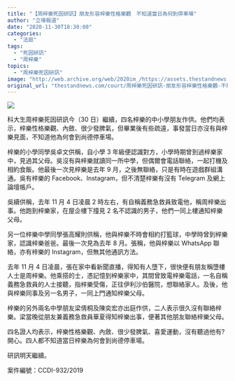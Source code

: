 ```yaml
---
title: "【周梓樂死因研訊】朋友形容梓樂性格樂觀　不知道當日為何到停車場"
author: "立場報道"
date: "2020-11-30T18:30:00"
categories:
  - "法庭"
tags:
  - "死因研訊"
  - "周梓樂"
topics:
  - "周梓樂死因研訊"
image: "http://web.archive.org/web/2020im_/https://assets.thestandnews.com/media/photos/Untitled-1-21_5MPYu_NVeBgWz.png"
original_url: "thestandnews.com/court/周梓樂死因研訊-朋友形容梓樂性格樂觀-不知道當日為何到停車場"
---
```

![](http://web.archive.org/web/2020im_/https://assets.thestandnews.com/media/photos/Untitled-1-21_5MPYu_NVeBgWz.png)

科大生周梓樂死因研訊今（30 日）繼續，四名梓樂的中小學朋友作供。他們均表示，梓樂性格樂觀、內斂、很少發脾氣，但畢業後有些疏遠，事發當日亦沒有與梓樂見面，不知道他為何會到尚德停車場。

梓樂的小學同學吳卓文供稱，自小學 3 年級便認識對方，小學時期曾到過梓樂家中，見過其父母。吳沒有與梓樂就讀同一所中學，但偶爾會電話聯絡，一起打機及相約食飯。他最後一次見梓樂是去年 9 月，之後無聯絡，只是有時在遊戲群組溝通。吳有梓樂的 Facebook、Instagram，但不清楚梓樂有沒有 Telegram 及網上論壇帳戶。

吳續供稱，去年 11 月 4 日凌晨 2 時左右，有自稱義務急救員致電他，稱周梓樂出事。他跑到梓樂家，在屋企樓下撞見 2 名不認識的男子，他們一同上樓通知梓樂父母。

另一位梓樂中學同學張高耀則供稱，他與梓樂不時會相約打籃球，中學時曾到梓樂家，認識梓樂爸爸。最後一次見為去年 8 月。張稱，他與梓樂以 WhatsApp 聯絡，亦有梓樂的 Instagram，但無其他通訊方法。

去年 11 月 4 日凌晨，張在家中看新聞直播，得知有人墮下，很快便有朋友稱墮樓人士是周梓樂。他乘搭的士，憑記憶到梓樂家中，其間曾致電梓樂電話，一名自稱義務急救員的人士接聽，指梓樂受傷，正往伊利沙伯醫院，想聯絡家人。及後，他與梓樂同事及另一名男子，一同上門通知梓樂父母。

梓樂的另外兩名中學朋友梁倩桐及陳奕宏亦出庭作供，二人表示很久沒有聯絡梓樂。梁當晚從朋友兼義務急救員華夏得知梓樂出事，便著其他朋友聯絡梓樂父母。

四名證人均表示，梓樂性格樂觀、內斂、很少發脾氣、喜愛運動，沒有聽過他有?開心。四人都不知道當日梓樂為何會到尚德停車場。

研訊明天繼續。

案件編號：CCDI-932/2019